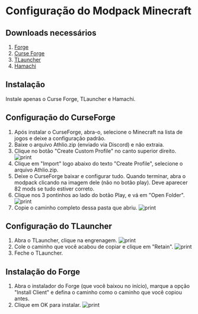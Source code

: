 # Configuração do Modpack Minecraft

## Downloads necessários
1. [Forge](https://maven.minecraftforge.net/net/minecraftforge/forge/1.20.1-47.0.45/forge-1.20.1-47.0.45-installer.jar)
2. [Curse Forge](https://download.overwolf.com/install/Download?Name=CurseForge&ExtensionId=cfiahnpaolfnlgaihhmobmnjdafknjnjdpdabpcm)
3. [TLauncher](https://tlauncher.org/installer)
4. [Hamachi](https://vpn.net/)

## Instalação
Instale apenas o Curse Forge, TLauncher e Hamachi.

## Configuração do CurseForge
1. Após instalar o CurseForge, abra-o, selecione o Minecraft na lista de jogos e deixe a configuração padrão.
2. Baixe o arquivo Athlio.zip (enviado via Discord) e não extraia.
3. Clique no botão "Create Custom Profile" no canto superior direito. ![print](link_para_imagem)
4. Clique em "Import" logo abaixo do texto "Create Profile", selecione o arquivo Athlio.zip.
5. Deixe o CurseForge baixar e configurar tudo. Quando terminar, abra o modpack clicando na imagem dele (não no botão play). Deve aparecer 82 mods se tudo estiver correto.
6. Clique nos 3 pontinhos ao lado do botão Play, e vá em "Open Folder". ![print](link_para_imagem)
7. Copie o caminho completo dessa pasta que abriu. ![print](link_para_imagem)

## Configuração do TLauncher
1. Abra o TLauncher, clique na engrenagem. ![print](link_para_imagem)
2. Cole o caminho que você acabou de copiar e clique em "Retain". ![print](link_para_imagem)
3. Feche o TLauncher.

## Instalação do Forge
1. Abra o instalador do Forge (que você baixou no início), marque a opção "Install Client" e defina o caminho como o caminho que você copiou antes.
2. Clique em OK para instalar. ![print](link_para_imagem)
